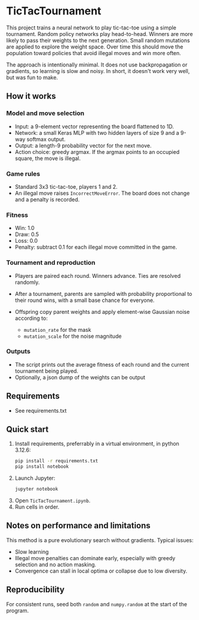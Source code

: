 # TicTacTournament

This project trains a neural network to play tic-tac-toe using a simple tournament. Random policy networks play head-to-head. Winners are more likely to pass their weights to the next generation. Small random mutations are applied to explore the weight space. Over time this should move the population toward policies that avoid illegal moves and win more often.

The approach is intentionally minimal. It does not use backpropagation or gradients, so learning is slow and noisy. In short, it doesn't work very well, but was fun to make.

## How it works

### Model and move selection

* Input: a 9-element vector representing the board flattened to 1D.
* Network: a small Keras MLP with two hidden layers of size 9 and a 9-way softmax output.
* Output: a length-9 probability vector for the next move.
* Action choice: greedy argmax. If the argmax points to an occupied square, the move is illegal.

### Game rules

* Standard 3x3 tic-tac-toe, players 1 and 2.
* An illegal move raises `IncorrectMoveError`. The board does not change and a penalty is recorded.

### Fitness

* Win: 1.0
* Draw: 0.5
* Loss: 0.0
* Penalty: subtract 0.1 for each illegal move committed in the game.

### Tournament and reproduction

* Players are paired each round. Winners advance. Ties are resolved randomly.
* After a tournament, parents are sampled with probability proportional to their round wins, with a small base chance for everyone.
* Offspring copy parent weights and apply element-wise Gaussian noise according to:

  * `mutation_rate` for the mask
  * `mutation_scale` for the noise magnitude

### Outputs

* The script prints out the average fitness of each round and the current tournament being played.
* Optionally, a json dump of the weights can be output

## Requirements

* See requirements.txt

## Quick start

1. Install requirements, preferrably in a virtual environment, in python 3.12.6:
   ```bash
   pip install -r requirements.txt
   pip install notebook
   ```
2. Launch Jupyter:
   ```bash
   jupyter notebook
   ```
3. Open `TicTacTournament.ipynb`.
4. Run cells in order.

## Notes on performance and limitations

This method is a pure evolutionary search without gradients. Typical issues:

* Slow learning
* Illegal move penalties can dominate early, especially with greedy selection and no action masking.
* Convergence can stall in local optima or collapse due to low diversity.

## Reproducibility

For consistent runs, seed both `random` and `numpy.random` at the start of the program.
